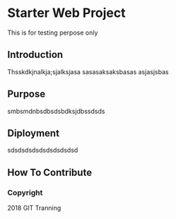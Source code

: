# Starter Web Project

This is for testing perpose only
## Introduction

Thsskdkjnalkja;sjalksjasa sasasaksaksbasas asjasjsbas
## Purpose

smbsmdnbsdbsdsbdksjdbssdsds

## Diployment 

sdsdsdsdsdsdsdsdsdsd

## How To Contribute

### Copyright 

2018 GIT Tranning 

